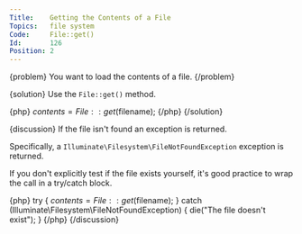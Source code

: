 ```yaml
---
Title:    Getting the Contents of a File
Topics:   file system
Code:     File::get()
Id:       126
Position: 2
---
```


{problem}
You want to load the contents of a file.
{/problem}

{solution}
Use the `File::get()` method.

{php}
$contents = File::get($filename);
{/php}
{/solution}

{discussion}
If the file isn't found an exception is returned.

Specifically, a `Illuminate\Filesystem\FileNotFoundException` exception is returned.

If you don't explicitly test if the file exists yourself, it's good practice to wrap the call in a try/catch block.

{php}
try
{
    $contents = File::get($filename);
}
catch (Illuminate\Filesystem\FileNotFoundException)
{
    die("The file doesn't exist");
}
{/php}
{/discussion}
